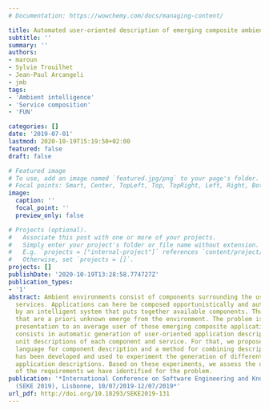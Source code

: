 ```yaml
---
# Documentation: https://wowchemy.com/docs/managing-content/

title: Automated user-oriented description of emerging composite ambient applications
subtitle: ''
summary: ''
authors:
- maroun
- Sylvie Trouilhet
- Jean-Paul Arcangeli
- jmb
tags:
- 'Ambient intelligence'
- 'Service composition'
- 'FUN'

categories: []
date: '2019-07-01'
lastmod: 2020-10-19T15:19:50+02:00
featured: false
draft: false

# Featured image
# To use, add an image named `featured.jpg/png` to your page's folder.
# Focal points: Smart, Center, TopLeft, Top, TopRight, Left, Right, BottomLeft, Bottom, BottomRight.
image:
  caption: ''
  focal_point: ''
  preview_only: false

# Projects (optional).
#   Associate this post with one or more of your projects.
#   Simply enter your project's folder or file name without extension.
#   E.g. `projects = ["internal-project"]` references `content/project/deep-learning/index.md`.
#   Otherwise, set `projects = []`.
projects: []
publishDate: '2020-10-19T13:28:58.774727Z'
publication_types:
- '1'
abstract: Ambient environments consist of components surrounding the user and offering
  services. Applications can here be composed opportunistically and automatically
  by an intelligent system that puts together available components. Thus, applications
  that are a priori unknown emerge from the environment. The problem is in the intelligible
  presentation to an average user of those emerging composite applications. Our approach
  consists in automatic generation of user-oriented application descriptions from
  unit descriptions of each component and service. For that, we propose a well-defined
  language for component description and a method for combining descriptions. A prototype
  has been developed and used to experiment the generation of different composite
  application descriptions. Based on these experiments, we assess the degree of fulfillment
  of the requirements we have identified for the problem.
publication: '*International Conference on Software Engineering and Knowledge Engineering
  (SEKE 2019), Lisbonne, 10/07/2019-12/07/2019*'
url_pdf: http://doi.org/10.18293/SEKE2019-131
---
```

